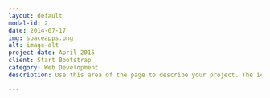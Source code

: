 ```yaml
---
layout: default
modal-id: 2
date: 2014-07-17
img: spaceapps.png
alt: image-alt
project-date: April 2015
client: Start Bootstrap
category: Web Development
description: Use this area of the page to describe your project. The icon above is part of a free icon set by <a href="https://sellfy.com/p/8Q9P/jV3VZ/">Flat Icons</a>. On their website, you can download their free set with 16 icons, or you can purchase the entire set with 146 icons for only $12!

---
```

